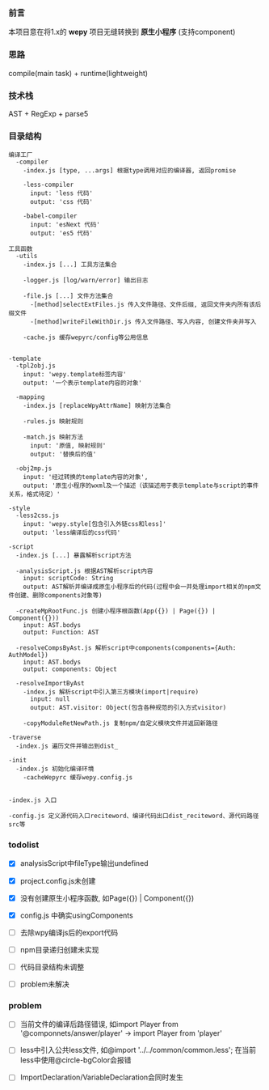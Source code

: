### 前言
本项目意在将1.x的 **wepy** 项目无缝转换到 **原生小程序** (支持component)

### 思路
compile(main task) + runtime(lightweight)

### 技术栈
AST + RegExp + parse5

### 目录结构
```
编译工厂
  -compiler
    -index.js [type, ...args] 根据type调用对应的编译器, 返回promise
    
    -less-compiler
      input: 'less 代码'
      output: 'css 代码'

    -babel-compiler
      input: 'esNext 代码'
      output: 'es5 代码'

工具函数
  -utils
    -index.js [...] 工具方法集合
    
    -logger.js [log/warn/error] 输出日志

    -file.js [...] 文件方法集合
      -[method]selectExtFiles.js 传入文件路径、文件后缀, 返回文件夹内所有该后缀文件
      -[method]writeFileWithDir.js 传入文件路径、写入内容, 创建文件夹并写入

    -cache.js 缓存wepyrc/config等公用信息


-template
  -tpl2obj.js
    input: 'wepy.template标签内容'
    output: '一个表示template内容的对象'

  -mapping
    -index.js [replaceWpyAttrName] 映射方法集合

    -rules.js 映射规则

    -match.js 映射方法
      input: '原值, 映射规则'
      output: '替换后的值'

  -obj2mp.js
    input: '经过转换的template内容的对象',
    output: '原生小程序的wxml及一个描述（该描述用于表示template与script的事件关系，格式待定）'

-style
  -less2css.js
    input: 'wepy.style[包含引入外链css和less]'
    output: 'less编译后的css代码'

-script
  -index.js [...] 暴露解析script方法

  -analysisScript.js 根据AST解析script内容
    input: scriptCode: String
    output: AST解析并编译成原生小程序后的代码(过程中会一并处理import相关的npm文件创建、删除components对象等)

  -createMpRootFunc.js 创建小程序根函数(App({}) | Page({}) | Component({}))
    input: AST.bodys
    output: Function: AST

  -resolveCompsByAst.js 解析script中components(components={Auth: AuthModel})
    input: AST.bodys
    output: components: Object

  -resolveImportByAst
    -index.js 解析script中引入第三方模块(import|require)
      input: null
      output: AST.visitor: Object(包含各种规范的引入方式visitor)

    -copyModuleRetNewPath.js 复制npm/自定义模块文件并返回新路径

-traverse
  -index.js 遍历文件并输出到dist_

-init
  -index.js 初始化编译环境
    -cacheWepyrc 缓存wepy.config.js


-index.js 入口

-config.js 定义源代码入口reciteword、编译代码出口dist_reciteword、源代码路径src等
```

### todolist

- [x] analysisScript中fileType输出undefined

- [x] project.config.js未创建

- [x] 没有创建原生小程序函数, 如Page({}) | Component({})

- [x] config.js 中确实usingComponents

- [ ] 去除wpy编译js后的export代码

- [ ] npm目录递归创建未实现

- [ ] 代码目录结构未调整

- [ ] problem未解决

### problem

- [ ] 当前文件的编译后路径错误, 如import Player from '@componnets/answer/player' -> import Player from 'player'

- [ ] less中引入公共less文件, 如@import '../../common/common.less'; 在当前less中使用@circle-bgColor会报错

- [ ] ImportDeclaration/VariableDeclaration会同时发生
